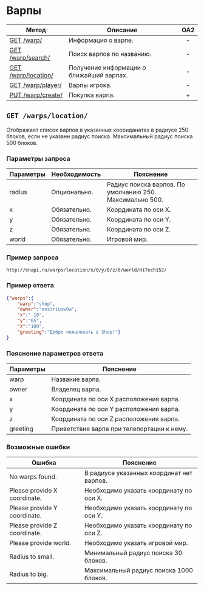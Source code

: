 Варпы
==========

| Метод | Описание | OA2 |
| ----- | -------- |:---:|
| [GET /warp/](warp.md) | Информация о варпе. | - |
| [GET /warp/search/](warp.md) | Поиск варпов по названию. | - |
| [GET /warp/location/](warps.md#get-warpslocation) | Получение информации о ближайший варпах. | - |
| [GET /warp/player/](warp.md) | Варпы игрока. | - |
| [PUT /warp/create/](warp.md) | Покупка варпа. | + |

## ``` GET /warps/location/ ``` 
Отображает список варпов в указанных коориданатах в радиусе 250 блоков, если не указанн радиус поиска.
Максимальный радиус поиска 500 блоков.

### Параметры запроса

| Параметры | Необходимость | Пояснение |
| --------- | ------------- | --------- |
| radius    | Опционально.  | Радиус поиска варпов. По умолчанию 250. Максимально 500. |
| x         | Обязательно.  | Координата по оси X. |
| y         | Обязательно.  | Координата по оси Y. |
| z         | Обязательно.  | Координата по оси Z. |
| world     | Обязательно.  | Игровой мир. |


### Пример запроса
``` 
http://enapi.ru/warps/location/x/0/y/0/z/0/world/HiTech152/
```
### Пример ответа 
```json 
{"warps":{
    "warp":"shop",
    "owner":"ensiriuswOw",
    "x":"-10",
    "y":"65",
    "z":"100",
    "greeting":"Добро пожаловать в Shop!"}
}
```

### Пояснение параметров ответа
| Параметры | Пояснение |
| --------- | --------- |
| warp      | Название варпа. |
| owner     | Владелец варпа. |
| x         | Координата по оси X расположения варпа. |
| y         | Координата по оси Y расположения варпа. |
| z         | Координата по оси Z расположения варпа. |
| greeting  | Приветствие варпа при телепортации к нему. |

### Возможные ошибки
| Ошибка | Пояснение |
| ------ | --------- |
| No warps found. | В радиусе указанных координат нет варпов. |
| Please provide X coordinate. | Необходимо указать координату по оси X. |
| Please provide Y coordinate. | Необходимо указать координату по оси Y. |
| Please provide Z coordinate. | Необходимо указать координату по оси Z. |
| Please provide world. | Необходимо указать игровой мир. |
| Radius to small. | Минимальный радиус поиска 30 блоков. |
| Radius to big. | Максимальный радиус поиска 1000 блоков. |













